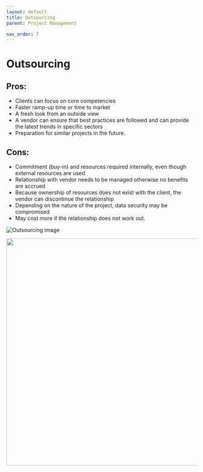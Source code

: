 ```yaml
---
layout: default
title: Outsourcing
parent: Project Management

nav_order: 7
---
```


# Outsourcing

## Pros: 
* Clients can focus on core competencies
* Faster ramp-up time or time to market
* A fresh look from an outside view
* A vendor can ensure that best practices are followed and can provide the latest trends in specific sectors
* Preparation for similar projects in the future.

## Cons: 
* Commitment (buy-in) and resources required internally, even though external resources are used
* Relationship with vendor needs to be managed otherwise no benefits are accrued
* Because ownership of resources does not exist with the client, the vendor can discontinue the relationship
* Depending on the nature of the project, data security may be compromised
* May cost more if the relationship does not work out.


![Outsourcing image](../../../assets/images/Outsourcing_2019-12-16.png)

<p align="center">
<img src="https://github.com/happygoals/takeaways/assets/images/Outsourcing_2019-12-16.png" width="600px" >
</p>
